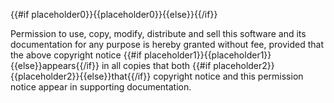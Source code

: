 {{#if placeholder0}}{{placeholder0}}{{else}}<copyright notice>{{/if}}

Permission to use, copy, modify, distribute and sell this software and its documentation for any purpose is hereby granted without fee, provided that the above copyright notice {{#if placeholder1}}{{placeholder1}}{{else}}appears{{/if}} in all copies that both {{#if placeholder2}}{{placeholder2}}{{else}}that{{/if}} copyright notice and this permission notice appear in supporting documentation.